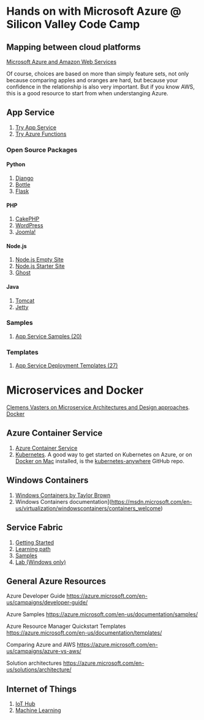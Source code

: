 # Hands on with Microsoft Azure @ Silicon Valley Code Camp

## Mapping between cloud platforms
[Microsoft Azure and Amazon Web Services](https://azure.microsoft.com/en-us/campaigns/azure-vs-aws/mapping/)

Of course, choices are based on more than simply feature sets, not only because comparing apples and oranges are hard, but because your confidence in the relationship is also very important. But if you know AWS, this is a good resource to start from when understanging Azure.

## App Service

1. [Try App Service](https://tryappservice.azure.com)
1. [Try Azure Functions](https://functions.azure.com/try)

### Open Source Packages

#### Python 

1. [Django](https://azure.microsoft.com/en-us/marketplace/partners/ptvs/django/)
1. [Bottle](https://azure.microsoft.com/en-us/marketplace/partners/ptvs/bottle/)
1. [Flask](https://azure.microsoft.com/en-us/marketplace/partners/ptvs/flask/)

#### PHP

1. [CakePHP](https://azure.microsoft.com/en-us/marketplace/partners/cakesoftwarefoundation/cakephp/)
1. [WordPress](https://azure.microsoft.com/en-us/marketplace/partners/wordpress/wordpress/)
1. [Joomla!](https://azure.microsoft.com/en-us/marketplace/partners/joomla/joomla/)

#### Node.js

1. [Node.js Empty Site](https://azure.microsoft.com/en-us/marketplace/partners/justinbeckwith/nodejsemptysite/)
1. [Node.js Starter Site](https://azure.microsoft.com/en-us/marketplace/partners/microsoft/nodejsstartersite/)
1. [Ghost](https://azure.microsoft.com/en-us/marketplace/partners/ghost/ghost/)

#### Java

1. [Tomcat](https://azure.microsoft.com/en-us/marketplace/partners/microsoft/apachetomcat7/)
1. [Jetty](https://azure.microsoft.com/en-us/marketplace/partners/microsoft/jetty/)

### Samples

1. [App Service Samples (20)](https://azure.microsoft.com/en-us/documentation/samples/?service=app-service)

### Templates

1. [App Service Deployment Templates (27)](https://azure.microsoft.com/en-us/documentation/templates/?term=app+service)

# Microservices and Docker
[Clemens Vasters on Microservice Architectures and Design approaches](https://mva.microsoft.com/en-US/training-courses/microservices-design-and-patterns-16520?l=6uaeITHdC_5206218965). 
[Docker](https://www.docker.com/what-docker)

## Azure Container Service


1. [Azure Container Service](https://aka.ms/acs)
2. [Kubernetes](https://kubernetes.io). A good way to get started on Kubernetes on Azure, or on [Docker on Mac](https://docs.docker.com/engine/installation/mac/) installed, is the [kubernetes-anywhere](https://github.com/kubernetes/kubernetes-anywhere) GitHub repo.

## Windows Containers

1. [Windows Containers by Taylor Brown](https://docs.com/taylorbrown/9122/microsoft-ignite-2016)
2. Windows Containers documentation](https://msdn.microsoft.com/en-us/virtualization/windowscontainers/containers_welcome)


## Service Fabric

1. [Getting Started](http://aka.ms/servicefabricsdk)
1. [Learning path](https://azure.microsoft.com/en-us/documentation/learning-paths/service-fabric/)
1. [Samples](http://aka.ms/servicefabricsamples)
1. [Lab (Windows only)](https://msdnshared.blob.core.windows.net/media/2016/07/SF-Lab-Part-I.docx)

## General Azure Resources

Azure Developer Guide
https://azure.microsoft.com/en-us/campaigns/developer-guide/

Azure Samples
https://azure.microsoft.com/en-us/documentation/samples/

Azure Resource Manager Quickstart Templates
https://azure.microsoft.com/en-us/documentation/templates/

Comparing Azure and AWS
https://azure.microsoft.com/en-us/campaigns/azure-vs-aws/ 

Solution architectures
https://azure.microsoft.com/en-us/solutions/architecture/ 

## Internet of Things

1. [IoT Hub](https://azure.microsoft.com/en-us/develop/iot/)
1. [Machine Learning](https://azure.microsoft.com/en-us/documentation/services/machine-learning/)
